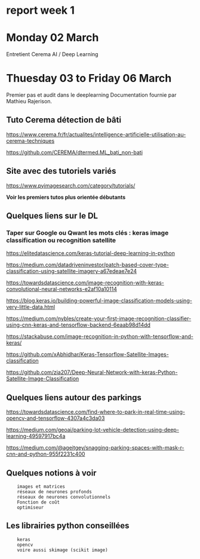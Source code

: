 # report week 1 

# Monday 02 March

Entretient Cerema AI / Deep Learning 

# Thuesday 03 to Friday 06 March

Premier pas et audit dans le deeplearning Documentation fournie par Mathieu Rajerison.

## Tuto Cerema détection de bâti

https://www.cerema.fr/fr/actualites/intelligence-artificielle-utilisation-au-cerema-techniques

https://github.com/CEREMA/dtermed.ML_bati_non-bati

## Site avec des tutoriels variés

https://www.pyimagesearch.com/category/tutorials/

**Voir les premiers tutos plus orientée débutants**

## Quelques liens sur le DL

### Taper sur Google ou Qwant les mots clés : keras image classification ou recognition satellite

https://elitedatascience.com/keras-tutorial-deep-learning-in-python

https://medium.com/datadriveninvestor/patch-based-cover-type-classification-using-satellite-imagery-a67edeae7e24

https://towardsdatascience.com/image-recognition-with-keras-convolutional-neural-networks-e2af10a10114

https://blog.keras.io/building-powerful-image-classification-models-using-very-little-data.html

https://medium.com/nybles/create-your-first-image-recognition-classifier-using-cnn-keras-and-tensorflow-backend-6eaab98d14dd

https://stackabuse.com/image-recognition-in-python-with-tensorflow-and-keras/

https://github.com/xAbhidhar/Keras-Tensorflow-Satellite-Images-classification

https://github.com/zia207/Deep-Neural-Network-with-keras-Python-Satellite-Image-Classification

## Quelques liens autour des parkings

https://towardsdatascience.com/find-where-to-park-in-real-time-using-opencv-and-tensorflow-4307a4c3da03

https://medium.com/geoai/parking-lot-vehicle-detection-using-deep-learning-49597917bc4a

https://medium.com/@ageitgey/snagging-parking-spaces-with-mask-r-cnn-and-python-955f2231c400

## Quelques notions à voir

        images et matrices
        réseaux de neurones profonds
        réseaux de neurones convolutionnels
        Fonction de coût
        optimiseur

## Les librairies python conseillées

        keras
        opencv
        voire aussi skimage (scikit image)
